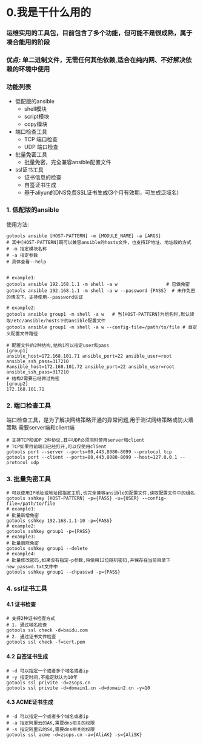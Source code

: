 # 0.我是干什么用的
### 运维实用的工具包，目前包含了多个功能，但可能不是很成熟，属于凑合能用的阶段
### 优点: 单二进制文件，无需任何其他依赖,适合在纯内网、不好解决依赖的环境中使用
### 功能列表
- 低配版的ansible
  - shell模块
  - script模块
  - copy模块
- 端口检查工具
  - TCP 端口检查
  - UDP 端口检查
- 批量免密工具
  - 批量免密，完全兼容ansible配置文件
- ssl证书工具
  - 证书信息的检查
  - 自签证书生成
  - 基于aliyun的DNS免费SSL证书生成(3个月有效期，可生成泛域名)

### 1. 低配版的ansible
使用方法:
```shell
gotools ansible [HOST-PATTERN] -m [MODULE_NAME] -a [ARGS]
# 其中[HOST-PATTERN]既可以兼容ansible的hosts文件，也支持IP地址、地址段的方式
# -m 指定模块名称
# -a 指定参数
# 具体查看--help


# example1:
gotools ansible 192.168.1.1 -m shell -a w                  # 已做免密
gotools ansible 192.168.1.1 -m shell -a w --password {PASS}  # 未作免密的情况下，支持使用--password认证

# example2:
gotools ansible group1 -m shell -a w   # 当[HOST-PATTERN]为组名时,默认读取/etc/ansible/hosts下的ansible配置文件
gotools ansible group1 -m shell -a w --config-file=/path/to/file # 自定义配置文件路径

# 配置文件的2种结构,结构1可以指定user和pass
[group1]
ansible_host=172.168.101.71 ansible_port=22 ansible_user=root ansible_ssh_pass=317210
#ansible_host=172.168.101.72 ansible_port=22 ansible_user=root ansible_ssh_pass=317210
# 结构2需要已经做过免密
[group2]
172.168.101.71

```
### 2. 端口检查工具
端口检查工具，是为了解决网络策略开通的异常问题,用于测试网络策略或防火墙策略
需要server端和client端
```shell
# 支持TCP和UDP 2种协议,其中UDP必须同时使用server和client
# TCP如果目前端口已经打开,可以仅使用client
gotools port --server --ports=80,443,8080-8099 --protocol tcp
gotools port --client --ports=80,443,8080-8099 --host=127.0.0.1 --protocol udp
```
### 3. 批量免密工具
```shell
# 可以使用IP地址或地址段指定主机,也完全兼容ansible的配置文件,读取配置文件中的组名
gotools sshkey [HOST-PATTERN] -p={PASS} -u={USER} --config-file=/path/to/file 
# example1:
# 批量新增免密
gotools sshkey 192.168.1.1-10 -p={PASS}
# example2:
gotools sshkey group1 -p={PASS}
# example3:
# 批量删除免密
gotools sshkey group1 --delete
# example4:
# 批量修改密码,如果没有指定-p参数,将使用12位随机密码,并保存在当前目录下new_passwd.txt文件中
gotools sshkey group1 --chpasswd -p={PASS}

```
### 4. ssl证书工具
#### 4.1 证书检查
```shell
# 支持2种证书检查方式
# 1. 通过域名检查
gotools ssl check -d=baidu.com
# 2. 通过证书文件检查
gotools ssl check -f=cert.pem
```

#### 4.2 自签证书生成
```shell
# -d 可以指定一个或者多个域名或者ip
# -y 指定时间,不指定默认为10年
gotools ssl privite -d=zsops.cn
gotools ssl privite -d=domain1.cn -d=domain2.cn -y=10
```

#### 4.3 ACME证书生成
```shell
# -d 可以指定一个或者多个域名或者ip
# -a 指定阿里云的AK,需要dns相关的权限
# -s 指定阿里云的SK,需要dns相关的权限
gotools ssl acme -d=zsops.cn -a={AliAK} -s={AliSK}
```